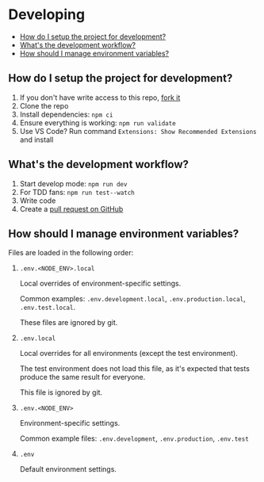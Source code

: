 # Developing

<!-- START doctoc generated TOC please keep comment here to allow auto update -->
<!-- DON'T EDIT THIS SECTION, INSTEAD RE-RUN doctoc TO UPDATE -->

- [How do I setup the project for development?](#how-do-i-setup-the-project-for-development)
- [What's the development workflow?](#whats-the-development-workflow)
- [How should I manage environment variables?](#how-should-i-manage-environment-variables)

<!-- END doctoc generated TOC please keep comment here to allow auto update -->

## How do I setup the project for development?

1. If you don't have write access to this repo, [fork it](https://github.com/iamturns/iamturns.com-next/fork)
1. Clone the repo
1. Install dependencies: `npm ci`
1. Ensure everything is working: `npm run validate`
1. Use VS Code? Run command `Extensions: Show Recommended Extensions` and install

## What's the development workflow?

1. Start develop mode: `npm run dev`
1. For TDD fans: `npm run test--watch`
1. Write code
1. Create a [pull request on GitHub](https://github.com/iamturns/iamturns.com-next/pulls)

## How should I manage environment variables?

Files are loaded in the following order:

1. `.env.<NODE_ENV>.local`

   Local overrides of environment-specific settings.

   Common examples: `.env.development.local`, `.env.production.local`, `.env.test.local`.

   These files are ignored by git.

2. `.env.local`

   Local overrides for all environments (except the test environment).

   The test environment does not load this file, as it's expected that tests produce the same result for everyone.

   This file is ignored by git.

3. `.env.<NODE_ENV>`

   Environment-specific settings.

   Common example files: `.env.development`, `.env.production`, `.env.test`

4. `.env`

   Default environment settings.
